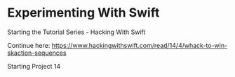 # Experimenting With Swift

Starting the Tutorial Series - Hacking With Swift

Continue here:
https://www.hackingwithswift.com/read/14/4/whack-to-win-skaction-sequences

Starting Project 14




